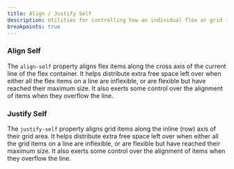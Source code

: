 ```yaml
---
title: Align / Justify Self
description: Utilities for controlling how an individual flex or grid item is positioned along its container's cross axis.
breakpoints: true
---
```

### Align Self
The `align-self` property aligns flex items along the cross axis of the current line of the flex container. It helps distribute extra free space left over when either all the flex items on a line are inflexible, or are flexible but have reached their maximum size. It also exerts some control over the alignment of items when they overflow the line.

<table-utility prefix="self" property="justify-align-self" attribute="align-self" class="mb-lg"></table-utility>

### Justify Self
The `justify-self` property aligns grid items along the inline (row) axis of their grid area. It helps distribute extra free space left over when either all the grid items on a line are inflexible, or are flexible but have reached their maximum size. It also exerts some control over the alignment of items when they overflow the line.

<table-utility prefix="justify-self" property="justify-align-self" attribute="justify-self"></table-utility>